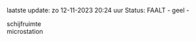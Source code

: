 laatste update: 
zo 12-11-2023 20:24   uur 
Status: FAALT - geel - 
<div class="service Y">schijfruimte</div><div class="service Y">microstation</div>